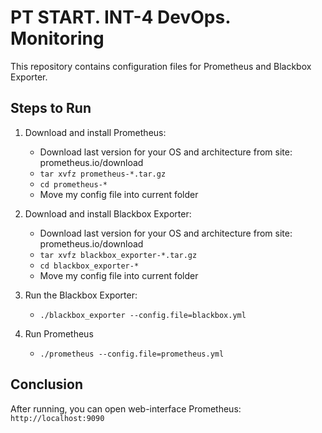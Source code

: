 # PT START. INT-4 DevOps. Monitoring

This repository contains configuration files for Prometheus and Blackbox Exporter.

## Steps to Run

1. Download and install Prometheus:
   - Download last version for your OS and architecture from site: prometheus.io/download
   - `tar xvfz prometheus-*.tar.gz`
   - `cd prometheus-*`
   - Move my config file into current folder

2. Download and install Blackbox Exporter:
   - Download last version for your OS and architecture from site: prometheus.io/download
   - `tar xvfz blackbox_exporter-*.tar.gz`
   - `cd blackbox_exporter-*`
   - Move my config file into current folder

3. Run the Blackbox Exporter:
   - `./blackbox_exporter --config.file=blackbox.yml`
  
4. Run Prometheus
   - `./prometheus --config.file=prometheus.yml`

## Conclusion

After running, you can open web-interface Prometheus: `http://localhost:9090`

